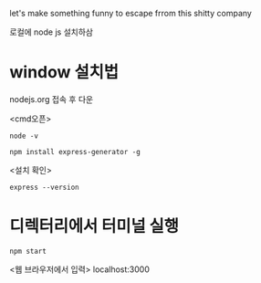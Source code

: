 let's make something funny to escape frrom this shitty company


로컬에 node js 설치하삼
# window 설치법
nodejs.org 접속 후 다운


<cmd오픈>

    node -v

    npm install express-generator -g

<설치 확인>

    express --version


# 디렉터리에서 터미널 실행
    npm start

<웹 브라우저에서 입력>
localhost:3000
